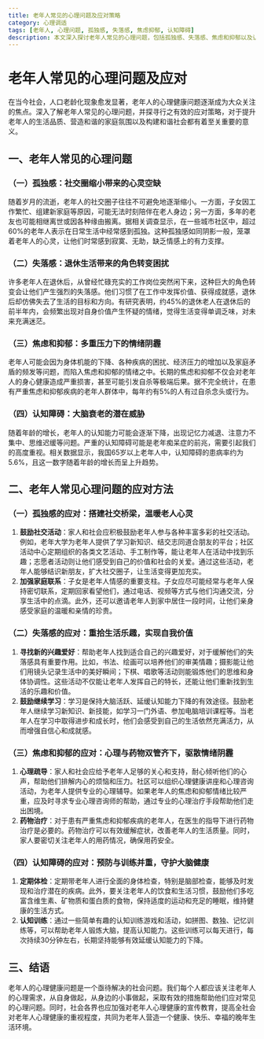 ```yaml
---
title: 老年人常见的心理问题及应对策略
category: 心理调适
tags: [老年人, 心理问题, 孤独感, 失落感, 焦虑抑郁, 认知障碍]
description: 本文深入探讨老年人常见的心理问题，包括孤独感、失落感、焦虑和抑郁以及认知障碍，并提供一系列实用的应对策略，旨在提升老年人的心理健康水平和生活质量。
---
```


# 老年人常见的心理问题及应对

在当今社会，人口老龄化现象愈发显著，老年人的心理健康问题逐渐成为大众关注的焦点。深入了解老年人常见的心理问题，并探寻行之有效的应对策略，对于提升老年人的生活品质、营造和谐的家庭氛围以及构建和谐社会都有着至关重要的意义。

## 一、老年人常见的心理问题

### （一）孤独感：社交圈缩小带来的心灵空缺
随着岁月的流逝，老年人的社交圈子往往不可避免地逐渐缩小。一方面，子女因工作繁忙、组建新家庭等原因，可能无法时刻陪伴在老人身边；另一方面，多年的老友也可能相继离世或因各种缘由搬离。据相关调查显示，在一些城市社区中，超过60%的老年人表示在日常生活中经常感到孤独。这种孤独感如同阴影一般，笼罩着老年人的心灵，让他们时常感到寂寞、无助，缺乏情感上的有力支撑。

### （二）失落感：退休生活带来的角色转变困扰
许多老年人在退休后，从曾经忙碌充实的工作岗位突然闲下来，这种巨大的角色转变会让他们产生强烈的失落感。他们习惯了在工作中发挥价值、获得成就感，退休后却仿佛失去了生活的目标和方向。有研究表明，约45%的退休老人在退休后的前半年内，会频繁出现对自身价值产生怀疑的情绪，觉得生活变得单调乏味，对未来充满迷茫。

### （三）焦虑和抑郁：多重压力下的情绪阴霾
老年人可能会因为身体机能的下降、各种疾病的困扰、经济压力的增加以及家庭矛盾的频发等问题，而陷入焦虑和抑郁的情绪之中。长期的焦虑和抑郁不仅会对老年人的身心健康造成严重损害，甚至可能引发自杀等极端后果。据不完全统计，在患有严重焦虑和抑郁疾病的老年人群体中，每年约有5%的人有过自杀念头或行为。

### （四）认知障碍：大脑衰老的潜在威胁
随着年龄的增长，老年人的认知能力可能会逐渐下降，出现记忆力减退、注意力不集中、思维迟缓等问题。严重的认知障碍可能是老年痴呆症的前兆，需要引起我们的高度重视。相关数据显示，我国65岁以上老年人中，认知障碍的患病率约为5.6%，且这一数字随着年龄的增长而呈上升趋势。

## 二、老年人常见心理问题的应对方法

### （一）孤独感的应对：搭建社交桥梁，温暖老人心灵
1. **鼓励社交活动**：家人和社会应积极鼓励老年人参与各种丰富多彩的社交活动。例如，老年大学为老年人提供了学习新知识、结交志同道合朋友的平台；社区活动中心定期组织的各类文艺活动、手工制作等，能让老年人在活动中找到乐趣；志愿者活动则让他们感受到自己的价值和社会的关爱。通过这些活动，老年人能够结识新朋友，扩大社交圈子，让生活变得更加充实。
2. **加强家庭联系**：子女是老年人情感的重要支柱。子女应尽可能经常与老年人保持密切联系，定期回家看望他们，通过电话、视频等方式与他们沟通交流，分享生活中的点滴。此外，还可以邀请老年人到家中居住一段时间，让他们亲身感受家庭的温暖和亲情的珍贵。

### （二）失落感的应对：重拾生活乐趣，实现自我价值
1. **寻找新的兴趣爱好**：帮助老年人找到适合自己的兴趣爱好，对于缓解他们的失落感具有重要作用。比如，书法、绘画可以培养他们的审美情趣；摄影能让他们用镜头记录生活中的美好瞬间；下棋、唱歌等活动则能锻炼他们的思维和身体协调性。这些活动不仅能让老年人发挥自己的特长，还能让他们重新找到生活的乐趣和价值。
2. **鼓励继续学习**：学习是保持大脑活跃、延缓认知能力下降的有效途径。鼓励老年人继续学习新知识、新技能，如学习一门外语、参加电脑培训课程等。当老年人在学习中取得进步和成长时，他们会感受到自己的生活依然充满活力，从而增强自信心和成就感。

### （三）焦虑和抑郁的应对：心理与药物双管齐下，驱散情绪阴霾
1. **心理疏导**：家人和社会应给予老年人足够的关心和支持，耐心倾听他们的心声，帮助他们排解内心的烦恼和压力。社区可以组织心理健康讲座和心理咨询活动，为老年人提供专业的心理辅导。如果老年人的焦虑和抑郁情绪比较严重，应及时寻求专业心理咨询师的帮助，通过专业的心理治疗手段帮助他们走出困境。
2. **药物治疗**：对于患有严重焦虑和抑郁疾病的老年人，在医生的指导下进行药物治疗是必要的。药物治疗可以有效缓解症状，改善老年人的生活质量。同时，家人要密切关注老年人的用药情况，确保用药安全。

### （四）认知障碍的应对：预防与训练并重，守护大脑健康
1. **定期体检**：定期带老年人进行全面的身体检查，特别是脑部检查，能够及时发现和治疗潜在的疾病。此外，要关注老年人的饮食和生活习惯，鼓励他们多吃富含维生素、矿物质和蛋白质的食物，保持适度的运动和充足的睡眠，维持健康的生活方式。
2. **认知训练**：通过一些简单有趣的认知训练游戏和活动，如拼图、数独、记忆训练等，可以帮助老年人锻炼大脑，提高认知能力。这些训练可以每天进行，每次持续30分钟左右，长期坚持能够有效延缓认知能力的下降。

## 三、结语
老年人的心理健康问题是一个亟待解决的社会问题。我们每个人都应该关注老年人的心理需求，从自身做起，从身边的小事做起，采取有效的措施帮助他们应对常见的心理问题。同时，社会各界也应加强对老年人心理健康的宣传教育，提高全社会对老年人心理健康的重视程度，共同为老年人营造一个健康、快乐、幸福的晚年生活环境。